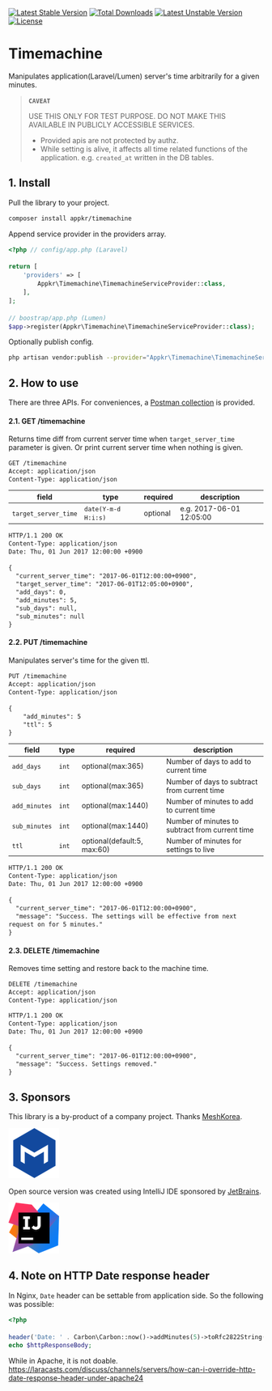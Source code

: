 [![Latest Stable Version](https://poser.pugx.org/appkr/timemachine/v/stable)](https://packagist.org/packages/appkr/timemachine)
[![Total Downloads](https://poser.pugx.org/appkr/timemachine/downloads)](https://packagist.org/packages/appkr/timemachine)
[![Latest Unstable Version](https://poser.pugx.org/appkr/timemachine/v/unstable)](https://packagist.org/packages/appkr/timemachine)
[![License](https://poser.pugx.org/appkr/timemachine/license)](https://packagist.org/packages/appkr/timemachine)

# Timemachine

Manipulates application(Laravel/Lumen) server's time arbitrarily for a given minutes.

> **`CAVEAT`**
>
> USE THIS ONLY FOR TEST PURPOSE. DO NOT MAKE THIS AVAILABLE IN PUBLICLY ACCESSIBLE SERVICES. 
>
> - Provided apis are not protected by authz. 
> - While setting is alive, it affects all time related functions of the application. e.g. `created_at` written in the DB tables.

## 1. Install

Pull the library to your project.

```bash
composer install appkr/timemachine 
```

Append service provider in the providers array.

```php
<?php // config/app.php (Laravel)

return [
    'providers' => [
        Appkr\Timemachine\TimemachineServiceProvider::class,
    ],
];

// boostrap/app.php (Lumen)
$app->register(Appkr\Timemachine\TimemachineServiceProvider::class);
```

Optionally publish config.

```bash
php artisan vendor:publish --provider="Appkr\Timemachine\TimemachineServiceProvider"
```

## 2. How to use

There are three APIs. For conveniences, a [Postman collection](https://www.getpostman.com/collections/8bc45986fb3924c0aa77) is provided.

#### 2.1. GET /timemachine

Returns time diff from current server time when `target_server_time` parameter is given. Or print current server time when nothing is given.  

```http
GET /timemachine
Accept: application/json
Content-Type: application/json
```

field|type|required|description
---|---|---|---
`target_server_time`|`date(Y-m-d H:i:s)`|optional|e.g. 2017-06-01 12:05:00

```http
HTTP/1.1 200 OK
Content-Type: application/json
Date: Thu, 01 Jun 2017 12:00:00 +0900

{
  "current_server_time": "2017-06-01T12:00:00+0900",
  "target_server_time": "2017-06-01T12:05:00+0900",
  "add_days": 0,
  "add_minutes": 5,
  "sub_days": null,
  "sub_minutes": null
}
```

#### 2.2. PUT /timemachine 

Manipulates server's time for the given ttl.

```http
PUT /timemachine
Accept: application/json
Content-Type: application/json

{
    "add_minutes": 5
    "ttl": 5
}
```

field|type|required|description
---|---|---|---
`add_days`|`int`|optional(max:365)|Number of days to add to current time
`sub_days`|`int`|optional(max:365)|Number of days to subtract from current time
`add_minutes`|`int`|optional(max:1440)|Number of minutes to add to current time
`sub_minutes`|`int`|optional(max:1440)|Number of minutes to subtract from current time
`ttl`|`int`|optional(default:5, max:60)|Number of minutes for settings to live

```http
HTTP/1.1 200 OK
Content-Type: application/json
Date: Thu, 01 Jun 2017 12:00:00 +0900

{
  "current_server_time": "2017-06-01T12:00:00+0900",
  "message": "Success. The settings will be effective from next request on for 5 minutes."
}
```

#### 2.3. DELETE /timemachine

Removes time setting and restore back to the machine time.

```http
DELETE /timemachine
Accept: application/json
Content-Type: application/json
```

```http
HTTP/1.1 200 OK
Content-Type: application/json
Date: Thu, 01 Jun 2017 12:00:00 +0900

{
  "current_server_time": "2017-06-01T12:00:00+0900",
  "message": "Success. Settings removed."
}
```

## 3. Sponsors

This library is a by-product of a company project. Thanks [MeshKorea](http://meshkorea.net/).

![MeshKorea](logo_meshkorea.png)

Open source version was created using IntelliJ IDE sponsored by [JetBrains](https://www.jetbrains.com/).

![JetBrains](logo_intellij.png)

## 4. Note on HTTP Date response header

In Nginx, `Date` header can be settable from application side. So the following was possible:

```php
<?php

header('Date: ' . Carbon\Carbon::now()->addMinutes(5)->toRfc2822String());
echo $httpResponseBody;
```

While in Apache, it is not doable. https://laracasts.com/discuss/channels/servers/how-can-i-override-http-date-response-header-under-apache24